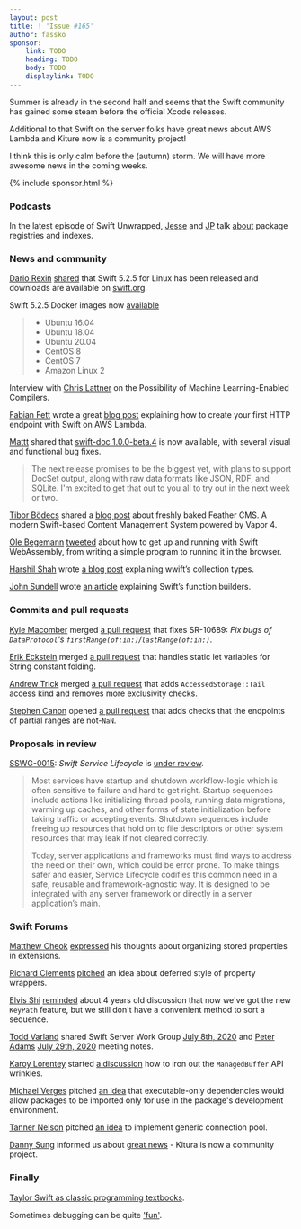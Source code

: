 ```yaml
---
layout: post
title: ! 'Issue #165'
author: fassko
sponsor:
    link: TODO
    heading: TODO
    body: TODO
    displaylink: TODO
---
```


Summer is already in the second half and seems that the Swift community has gained some steam before the official Xcode releases.

Additional to that Swift on the server folks have great news about AWS Lambda and Kiture now is a community project!

I think this is only calm before the (autumn) storm. We will have more awesome news in the coming weeks.

<!--excerpt-->

{% include sponsor.html %}

### Podcasts

In the latest episode of Swift Unwrapped, [Jesse](https://twitter.com/jesse_squires)
and [JP](https://twitter.com/simjp) talk [about](https://spec.fm/podcasts/swift-unwrapped/aC5JVWoo)
package registries and indexes.

### News and community

[Dario Rexin](https://forums.swift.org/u/drexin) [shared](https://forums.swift.org/t/swift-5-2-5-for-linux/39188) that Swift 5.2.5 for Linux has been released and downloads are available on [swift.org](https://swift.org/download/#swift-525).

Swift 5.2.5 Docker images now [available](https://hub.docker.com/_/swift)

> * Ubuntu 16.04
> * Ubuntu 18.04
> * Ubuntu 20.04
> * CentOS 8
> * CentOS 7
> * Amazon Linux 2

Interview with [Chris Lattner](https://twitter.com/clattner_llvm) on the Possibility of Machine Learning-Enabled Compilers.

[Fabian Fett](https://twitter.com/fabianfett) wrote a great [blog post](https://fabianfett.de/swift-on-aws-lambda-creating-your-first-http-endpoint) explaining how to create your first HTTP endpoint with Swift on AWS Lambda.

[Mattt](https://twitter.com/mattt) shared that [swift-doc 1.0.0-beta.4](https://github.com/SwiftDocOrg/swift-doc/releases/tag/1.0.0-beta.4) is now available, with several visual and functional bug fixes.

> The next release promises to be the biggest yet, with plans to support DocSet output, along with raw data formats like JSON, RDF, and SQLite. I'm excited to get that out to you all to try out in the next week or two.

[Tibor Bödecs](https://twitter.com/tiborbodecs) shared a [blog post](https://theswiftdev.com/getting-started-with-feather-cms/) about freshly baked Feather CMS. A modern Swift-based Content Management System powered by Vapor 4.

[Ole Begemann](https://twitter.com/olebegemann) [tweeted](https://twitter.com/olebegemann/status/1290673766046011393) about how to get up and running with Swift WebAssembly, from writing a simple program to running it in the browser.

[Harshil Shah](https://twitter.com/_HarshilShah) wrote [a blog post](https://harshil.net/blog/swift-sequence-collection-array) explaining wwiftʼs collection types.

[John Sundell](https://twitter.com/johnsundell) wrote [an article](https://swiftbysundell.com/articles/deep-dive-into-swift-function-builders/) explaining Swift’s function builders.

### Commits and pull requests

[Kyle Macomber](https://github.com/kylemacomber) merged [a pull request](https://github.com/apple/swift/pull/28639) that fixes SR-10689: *Fix bugs of `DataProtocol`'s `firstRange(of:in:)`/`lastRange(of:in:)`*.

[Erik Eckstein](https://github.com/eeckstein) merged [a pull request](https://github.com/apple/swift/pull/33232) that handles static let variables for String constant folding.

[Andrew Trick](https://github.com/atrick) merged [a pull request](https://github.com/apple/swift/pull/33017) that adds `AccessedStorage::Tail` access kind and removes more exclusivity checks.

[Stephen Canon](https://github.com/stephentyrone) opened [a pull request](https://github.com/apple/swift/pull/33378) that adds checks that the endpoints of partial ranges are not-`NaN`.

### Proposals in review

[SSWG-0015](https://github.com/swift-server/sswg/blob/master/proposals/0015-swift-service-lifecycle.md): *Swift Service Lifecycle* is [under review](https://forums.swift.org/t/sswg-0015-swift-service-lifecycle/39157).

> Most services have startup and shutdown workflow-logic which is often sensitive to failure and hard to get right. Startup sequences include actions like initializing thread pools, running data migrations, warming up caches, and other forms of state initialization before taking traffic or accepting events. Shutdown sequences include freeing up resources that hold on to file descriptors or other system resources that may leak if not cleared correctly.
> 
> Today, server applications and frameworks must find ways to address the need on their own, which could be error prone. To make things safer and easier, Service Lifecycle codifies this common need in a safe, reusable and framework-agnostic way. It is designed to be integrated with any server framework or directly in a server application’s main.

### Swift Forums

[Matthew Cheok](https://twitter.com/matthewcheok) [expressed](https://forums.swift.org/t/organizing-stored-properties-in-extensions/38902) his thoughts about organizing stored properties in extensions.

[Richard Clements](https://forums.swift.org/u/richard-clements) [pitched](https://forums.swift.org/t/deferred-property-wrappers/38931) an idea about deferred style of property wrappers.

[Elvis Shi](https://forums.swift.org/u/lovee) [reminded](https://forums.swift.org/t/sort-by-min-by-max-by-with-keypaths/38976) about 4 years old discussion that now we've got the new `KeyPath` feature, but we still don't have a convenient method to sort a sequence.

[Todd Varland](https://forums.swift.org/u/varland) shared Swift Server Work Group [July 8th, 2020](https://forums.swift.org/t/july-8th-2020/39092) and [Peter Adams](https://forums.swift.org/u/peteradams-a) [July 29th, 2020](https://forums.swift.org/t/july-29th-2020/39107) meeting notes.

[Karoy Lorentey](https://twitter.com/lorentey) started [a discussion](https://forums.swift.org/t/ironing-out-managedbuffer-api-wrinkles/39072) how to iron out the `ManagedBuffer` API wrinkles.

[Michael Verges](https://github.com/maustinstar) pitched [an idea](https://forums.swift.org/t/package-manager-executable-only-dependencies/39070) that executable-only dependencies would allow packages to be imported only for use in the package's development environment.

[Tanner Nelson](https://twitter.com/tanner0101) pitched [an idea](https://forums.swift.org/t/generic-connection-pool/39161) to implement generic connection pool.

[Danny Sung](https://forums.swift.org/u/dannys42) informed us about [great news](https://forums.swift.org/t/kitura-is-now-a-community-project/39199) - Kitura is now a community project.

### Finally

[Taylor Swift as classic programming textbooks](https://twitter.com/jeanqasaur/status/1290883041418649600).

Sometimes debugging can be quite ['fun'](https://twitter.com/aalonso128/status/1293418352023613440).
